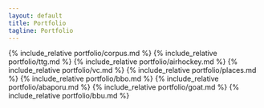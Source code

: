 ```yaml
---
layout: default
title: Portfolio
tagline: Portfolio
---
```


{% include_relative portfolio/corpus.md %}
{% include_relative portfolio/ttg.md %}
{% include_relative portfolio/airhockey.md %}
{% include_relative portfolio/vc.md %}
{% include_relative portfolio/places.md %}
{% include_relative portfolio/bbo.md %}
{% include_relative portfolio/abaporu.md %}
{% include_relative portfolio/goat.md %}
{% include_relative portfolio/bbu.md %}

